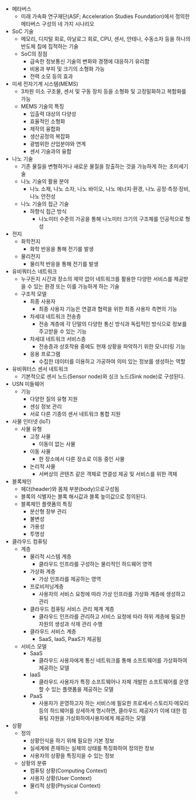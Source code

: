 - 메타버스
	- 미래 가속화 연구재단(ASF; Acceleration Studies Foundation)에서 정의한 메타버스 구성의 네 가지 시나리오
- SoC 기술
	- 메모리, 디지털 회로, 아날로그 회로, CPU, 센서, 안테나, 수동소자 등을 하나의 반도체 칩에 집적하는 기술
	- SoC의 장점
		- 급속한 정보통신 기술의 변화와 경쟁에 대응하기 유리함
		- 비용과 부피 및 크기의 소형화 가능
		- 전력 소모 등의 효과
- 미세 전자기계 시스템(MEMS)
	- 3차원 미소 구조물, 센서 및 구동 장치 등을 소형화 및 고정밀화하고 복합화를 가능
	- MEMS 기술의 특징
		- 입출력 대상의 다양성
		- 효율적인 소형화
		- 제작의 융합화
		- 생산공정의 복잡화
		- 광범위한 산업분야와 연계
		- 센서 기술과의 융합
- 나노 기술
	- 기존 물질을 변형하거나 새로운 물질을 창출하는 것을 가능하게 하는 초미세기술
	- 나노 기술의 활용 분야
		- 나노 소재, 나노 소자, 나노 바이오, 나노 에너지·환경, 나노 공정·측정·장비, 나노 안전성
	- 나노 기술의 접근 기술
		- 하향식 접근 방식
			- 나노미터 수준의 가공을 통해 나노미터 크기의 구조체를 인공적으로 형성
- 전지
	- 화학전지
		- 화학 반응을 통해 전기를 발생
	- 물리전지
		- 물리적 반응을 통해 전기를 발생
- 유비쿼터스 네트워크
	- 누구든지 시간과 장소의 제약 없이 네트워크를 활용한 다양한 서비스를 제공받을 수 있는 환경 또는 이를 가능하게 하는 기술
	- 구조적 모델
		- 최종 사용자
			- 최종 사용자 기능은 연결과 협력을 위한 최종 사용자 측면의 기능
		- 차세대 네트워크 전송층
			- 전송 계층에 각 단말의 다양한 통신 방식과 독립적인 방식으로 정보를 주고받을 수 있는 기능
		- 차세대 네트워크 서비스층
			- 전송층과 상호작용 중에도 현재 상황을 파악하기 위한 모니터링 기능
		- 응용 프로그램
			- 수집한 데이터를 이용하고 가공하여 의미 있는 정보를 생성하는 역할
- 유비쿼터스 센서 네트워크
	- 기본적으로 센서 노드(Sensor node)와 싱크 노드(Sink node)로 구성된다.
- USN 미들웨어
	- 기능
		- 다양한 질의 유형 지원
		- 센싱 정보 관리
		- 서로 다른 기종의 센서 네트워크 통합 지원
- 사물 인터넷 (IoT)
	- 사물 유형
		- 고정 사물
			- 이동이 없는 사물
		- 이동 사물
			- 한 장소에서 다른 장소로 이동 중인 사물
		- 논리적 사물
			- 서버상의 콘텐츠 같은 객체로 연결성 제공 및 서비스를 위한 객체
- 블록체인
	- 헤더(header)와 몸체 부분(body)으로구성됨
	- 블록의 식별자는 블록 해시값과 블록 높이값으로 정의된다.
	- 블록체인 플랫폼의 특징
		- 분산형 장부 관리
		- 불변성
		- 가용성
		- 투명성
- 클라우드 컴퓨팅
	- 계층
		- 물리적 시스템 계층
			- 클라우드 인프라를 구성하는 물리적인 하드웨어 영역
		- 가상화 계층
			- 가상 인프라를 제공하는 영역
		- 프로비저닝계층
			- 사용자의 서비스 요청에 따라 가상 인프라를 가상화 계층에 생성하고 관리
		- 클라우드 컴퓨팅 서비스 관리 체계 계층
			- 클라우드 인프라를 관리하고 서비스 요청에 따라 하위 계층에 필요한 자원의 생성과 삭제 관리 수행
		- 클라우드 서비스 계층
			- SaaS, IaaS, PaaS가 제공됨
	- 서비스 모델
		- SaaS
			- 클라우드 사용자에게 통신 네트워크를 통해 소프트웨어를 가상화하여제공하는 모델
		- IaaS
			- 클라우드 사용자가 특정 소프트웨어나 자체 개발한 소프트웨어를 운영할 수 있는 플랫폼을 제공하는 모델
		- PaaS
			- 사용자가 운영하고자 하는 서비스에 필요한 프로세서·스토리지·메모리 등의 하드웨어를 상세하게 명시하면, 클라우드 제공자가 이에 대한 컴퓨팅 자원을 가상화하여사용자에게 제공하는 모델
- 상황
	- 정의
		- 상황인식을 하기 위해 필요한 기본 정보
		- 실세계에 존재하는 실체의 상태를 특징화하여 정의한 정보
		- 사용자의 상황을 특징지을 수 있는 정보
	- 상황의 분류
		- 컴퓨팅 상황(Computing Context)
		- 사용자 상황(User Context)
		- 물리적 상황(Physical Context)
	-